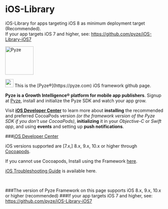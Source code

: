 # iOS-Library
iOS-Library for apps targeting iOS 8 as minimum deployment target (Recommended).  
If your app targets iOS 7 and higher, see: https://github.com/pyze/iOS-Library-iOS7

<a href="http://pyze.com" target="_Pyze"><img src="http://pyze.com/images/pyze-horizontal-color-RGB.svg" height="90" alt="Pyze"/></a>

<img src="http://pyze.com/images/apple.svg" height="26" />
This is the [Pyze&reg;](https://pyze.com) iOS framework github page.  

**Pyze is a Growth Intelligence&reg; platform for mobile app publishers**. 
Signup at  [Pyze](https://pyze.com), install and initialize the Pyze SDK and watch your app grow.  

Visit **<a href="https://iOS.pyze.com/">iOS Developer Center</a>** to learn more about **installing** the recommended and preferred CocoaPods version *(or the framework version of the Pyze SDK if you don't use CocoaPods)*, **initializing** it in your *Objective-C* or *Swift app*, and using **events** and setting up **push notifications**. 

###<a href="https://iOS.pyze.com">iOS Developer Center</a>

iOS versions supported are [7.x,] 8.x, 9.x, 10.x or higher through <a href="https://pyze.com/iOS-Install-Cocoapods.html">Cocoapods</a>. 

If you cannot use Cocoapods, Install using the Framework <a href="https://pyze.com/iOS-Install-Framework.html">here</a>.  

<a href="https://github.com/pyze/iOS-Library/wiki/iOS-Troubleshooting-Guide">iOS Troubleshooting Guide</a> is available here.

<br>

###The version of Pyze Framework on this page supports iOS 8.x, 9.x, 10.x or higher (recommended)
###If your app targets iOS 7 and higher, see: https://github.com/pyze/iOS-Library-iOS7
